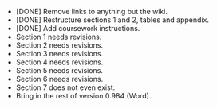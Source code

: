 
* [DONE] Remove links to anything but the wiki.
* [DONE] Restructure sections 1 and 2, tables and appendix.
* [DONE] Add coursework instructions.
* Section 1 needs revisions.
* Section 2 needs revisions.
* Section 3 needs revisions.
* Section 4 needs revisions.
* Section 5 needs revisions.
* Section 6 needs revisions.
* Section 7 does not even exist.
* Bring in the rest of version 0.984 (Word).
